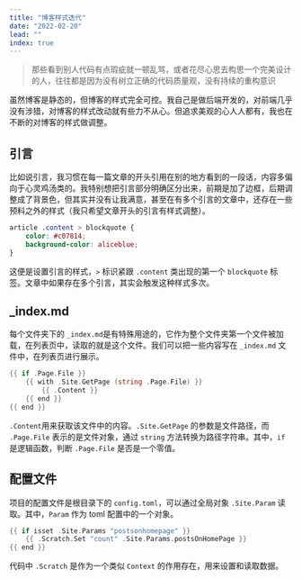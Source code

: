 ```yaml
---
title: "博客样式迭代"
date: "2022-02-20"
lead: ""
index: true
---
```


> 那些看到别人代码有点瑕疵就一顿乱骂，或者花尽心思去构思一个完美设计的人，往往都是因为没有树立正确的代码质量观，没有持续的重构意识

虽然博客是静态的，但博客的样式完全可控。我自己是做后端开发的，对前端几乎没有涉猎，对博客的样式改动就有些力不从心。但追求美观的心人人都有，我也在不断的对博客的样式做调整。

## 引言

比如说引言，我习惯在每一篇文章的开头引用在别的地方看到的一段话，内容多偏向于心灵鸡汤类的。我特别想把引言部分明确区分出来，前期是加了边框，后期调整成了背景色，但其实并没有让我满意，甚至在有多个引言的文章中，还存在一些预料之外的样式（我只希望文章开头的引言有样式调整）。

```css
article .content > blockquote {
    color: #c07814;
    background-color: aliceblue;
}
```

这便是设置引言的样式，`>` 标识紧跟 `.content`  类出现的第一个 `blockquote` 标签。文章中如果存在多个引言，其实会触发这种样式多次。

## _index.md

每个文件夹下的 `_index.md`是有特殊用途的，它作为整个文件夹第一个文件被加载，在列表页中，读取的就是这个文件。我们可以把一些内容写在 `_index.md` 文件中，在列表页进行展示。

```go
{{ if .Page.File }}
	{{ with .Site.GetPage (string .Page.File) }}
		{{ .Content }}
	{{ end }}
{{ end }}
```

`.Content`用来获取该文件中的内容。`.Site.GetPage`  的参数是文件路径，而 `.Page.File` 表示的是文件对象，通过 `string` 方法转换为路径字符串。其中，`if` 是逻辑函数，判断 `.Page.File` 是否是一个零值。

## 配置文件

项目的配置文件是根目录下的 `config.toml`，可以通过全局对象 `.Site.Param` 读取。其中，`Param` 作为 toml 配置中的一个对象。

```go
{{ if isset .Site.Params "postsonhomepage" }}
	{{ .Scratch.Set "count" .Site.Params.postsOnHomePage }}
{{ end }}
```

代码中 `.Scratch` 是作为一个类似 `Context` 的作用存在，用来设置和读取数据。 

